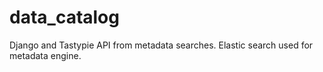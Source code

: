 data_catalog
============

Django and Tastypie API from metadata searches. Elastic search used for metadata engine.
